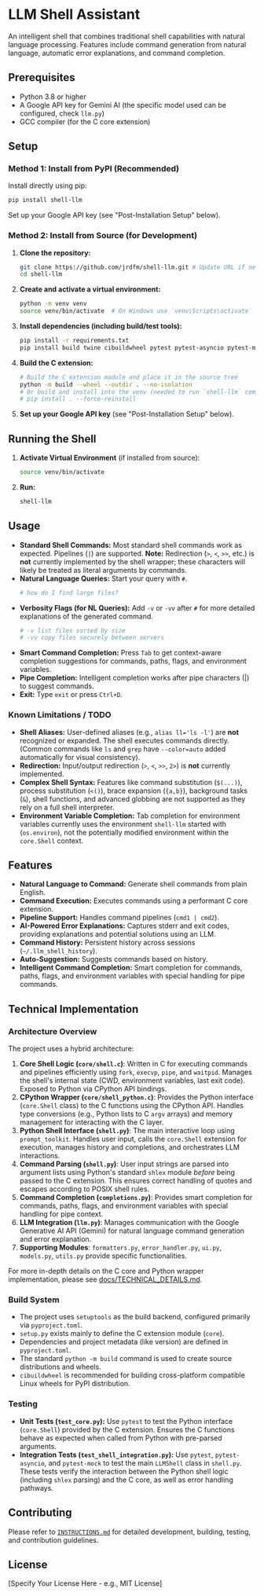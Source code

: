 # LLM Shell Assistant

An intelligent shell that combines traditional shell capabilities with natural language processing. Features include command generation from natural language, automatic error explanations, and command completion.

## Prerequisites

- Python 3.8 or higher
- A Google API key for Gemini AI (the specific model used can be configured, check `llm.py`)
- GCC compiler (for the C core extension)

## Setup

### Method 1: Install from PyPI (Recommended)

Install directly using pip:
```bash
pip install shell-llm
```

Set up your Google API key (see "Post-Installation Setup" below).

### Method 2: Install from Source (for Development)

1. **Clone the repository:**
   ```bash
   git clone https://github.com/jrdfm/shell-llm.git # Update URL if needed
   cd shell-llm
   ```

2. **Create and activate a virtual environment:**
   ```bash
   python -m venv venv
   source venv/bin/activate  # On Windows use `venv\Scripts\activate`
   ```

3. **Install dependencies (including build/test tools):**
   ```bash
   pip install -r requirements.txt
   pip install build twine cibuildwheel pytest pytest-asyncio pytest-mock
   ```

4. **Build the C extension:**
   ```bash
   # Build the C extension module and place it in the source tree
   python -m build --wheel --outdir . --no-isolation
   # Or build and install into the venv (needed to run `shell-llm` command directly)
   # pip install . --force-reinstall
   ```

5. **Set up your Google API key** (see "Post-Installation Setup" below).

## Running the Shell

1. **Activate Virtual Environment** (if installed from source):
   ```bash
   source venv/bin/activate
   ```

2. **Run:**
   ```bash
   shell-llm
   ```

## Usage

- **Standard Shell Commands:** Most standard shell commands work as expected. Pipelines (`|`) are supported. **Note:** Redirection (`>`, `<`, `>>`, etc.) is **not** currently implemented by the shell wrapper; these characters will likely be treated as literal arguments by commands.
- **Natural Language Queries:** Start your query with `#`.
  ```bash
  # how do I find large files?
  ```
- **Verbosity Flags (for NL Queries):** Add `-v` or `-vv` after `#` for more detailed explanations of the generated command.
  ```bash
  # -v list files sorted by size
  # -vv copy files securely between servers
  ```
- **Smart Command Completion:** Press `Tab` to get context-aware completion suggestions for commands, paths, flags, and environment variables.
- **Pipe Completion:** Intelligent completion works after pipe characters (|) to suggest commands.
- **Exit:** Type `exit` or press `Ctrl+D`.

### Known Limitations / TODO

* **Shell Aliases:** User-defined aliases (e.g., `alias ll='ls -l'`) are **not** recognized or expanded. The shell executes commands directly. (Common commands like `ls` and `grep` have `--color=auto` added automatically for visual consistency).
* **Redirection:** Input/output redirection (`>`, `<`, `>>`, `2>`) is **not** currently implemented.
* **Complex Shell Syntax:** Features like command substitution (`$(...)`), process substitution (`<()`), brace expansion (`{a,b}`), background tasks (`&`), shell functions, and advanced globbing are not supported as they rely on a full shell interpreter.
* **Environment Variable Completion:** Tab completion for environment variables currently uses the environment `shell-llm` started with (`os.environ`), not the potentially modified environment within the `core.Shell` context.

## Features

* **Natural Language to Command:** Generate shell commands from plain English.
* **Command Execution:** Executes commands using a performant C core extension.
* **Pipeline Support:** Handles command pipelines (`cmd1 | cmd2`).
* **AI-Powered Error Explanations:** Captures stderr and exit codes, providing explanations and potential solutions using an LLM.
* **Command History:** Persistent history across sessions (`~/.llm_shell_history`).
* **Auto-Suggestion:** Suggests commands based on history.
* **Intelligent Command Completion:** Smart completion for commands, paths, flags, and environment variables with special handling for pipe commands.

## Technical Implementation

### Architecture Overview

The project uses a hybrid architecture:

1. **Core Shell Logic (`core/shell.c`)**: Written in C for executing commands and pipelines efficiently using `fork`, `execvp`, `pipe`, and `waitpid`. Manages the shell's internal state (CWD, environment variables, last exit code). Exposed to Python via CPython API bindings.
2. **CPython Wrapper (`core/shell_python.c`)**: Provides the Python interface (`core.Shell` class) to the C functions using the CPython API. Handles type conversions (e.g., Python lists to C `argv` arrays) and memory management for interacting with the C layer.
3. **Python Shell Interface (`shell.py`)**: The main interactive loop using `prompt_toolkit`. Handles user input, calls the `core.Shell` extension for execution, manages history and completions, and orchestrates LLM interactions.
4. **Command Parsing (`shell.py`)**: User input strings are parsed into argument lists using Python's standard `shlex` module *before* being passed to the C extension. This ensures correct handling of quotes and escapes according to POSIX shell rules.
5. **Command Completion (`completions.py`)**: Provides smart completion for commands, paths, flags, and environment variables with special handling for pipe context.
6. **LLM Integration (`llm.py`)**: Manages communication with the Google Generative AI API (Gemini) for natural language command generation and error explanation.
7. **Supporting Modules**: `formatters.py`, `error_handler.py`, `ui.py`, `models.py`, `utils.py` provide specific functionalities.

For more in-depth details on the C core and Python wrapper implementation, please see [docs/TECHNICAL_DETAILS.md](docs/TECHNICAL_DETAILS.md).

### Build System

* The project uses `setuptools` as the build backend, configured primarily via `pyproject.toml`.
* `setup.py` exists mainly to define the C extension module (`core`).
* Dependencies and project metadata (like version) are defined in `pyproject.toml`.
* The standard `python -m build` command is used to create source distributions and wheels.
* `cibuildwheel` is recommended for building cross-platform compatible Linux wheels for PyPI distribution.

### Testing

* **Unit Tests (`test_core.py`):** Use `pytest` to test the Python interface (`core.Shell`) provided by the C extension. Ensures the C functions behave as expected when called from Python with pre-parsed arguments.
* **Integration Tests (`test_shell_integration.py`):** Use `pytest`, `pytest-asyncio`, and `pytest-mock` to test the main `LLMShell` class in `shell.py`. These tests verify the interaction between the Python shell logic (including `shlex` parsing) and the C core, as well as error handling pathways.

## Contributing

Please refer to [`INSTRUCTIONS.md`](INSTRUCTIONS.md) for detailed development, building, testing, and contribution guidelines.

## License

[Specify Your License Here - e.g., MIT License] 